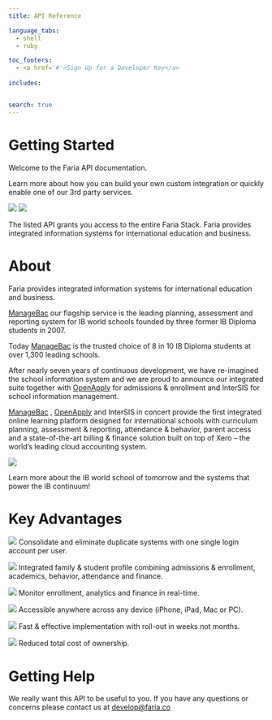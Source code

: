 ```yaml
---
title: API Reference

language_tabs:
  - shell
  - ruby

toc_footers:
  - <a href='#'>Sign Up for a Developer Key</a>
 
includes:


search: true
---
```


# Getting Started

Welcome to the Faria API documentation. 

Learn more about how you can build your own custom integration or quickly enable one of our 3rd party services.​

<p class="float-parent">
  <img src='/images/products.png'/>
  <img src='/images/3rdparty.png'/>
</p>


The listed API grants you access to the entire Faria Stack. Faria provides integrated information systems for international education and business.​

# About

Faria provides integrated information systems for international education and business.​

[ManageBac](https://www.managebac.com) our flagship service is the leading planning, assessment and reporting system for IB world schools founded by three former IB Diploma students in 2007.

Today [ManageBac](https://www.managebac.com) is the trusted choice of 8 in 10 IB Diploma students at over 1,300 leading schools.

After nearly seven years of continuous development, we have re-imagined the school information system and we are proud to announce our integrated suite together with [OpenApply](www.openapply.com) for admissions & enrollment and InterSIS for school information management.

[ManageBac](https://www.managebac.com) , [OpenApply](www.openapply.com) and InterSIS in concert provide the first integrated online learning platform designed for international schools with curriculum planning, assessment & reporting, attendance & behavior, parent access and a state-of-the-art billing & finance solution built on top of Xero – the world’s leading cloud accounting system.

![](/images/stack_xero.png)

Learn more about the IB world school of tomorrow and the systems that power the IB continuum!

# Key Advantages

![](/images/check-green.png) Consolidate and eliminate duplicate systems with one single login account per user.

![](/images/check-green.png) Integrated family & student profile combining admissions & enrollment, academics, behavior, attendance and finance.

![](/images/check-green.png) Monitor enrollment, analytics and finance in real-time.

![](/images/check-green.png) Accessible anywhere across any device (iPhone, iPad, Mac or PC).

![](/images/check-green.png) Fast & effective implementation with roll-out in weeks not months.

![](/images/check-green.png) Reduced total cost of ownership.​

# Getting Help

We really want this API to be useful to you. If you have any questions or concerns please contact us at develop@faria.co 